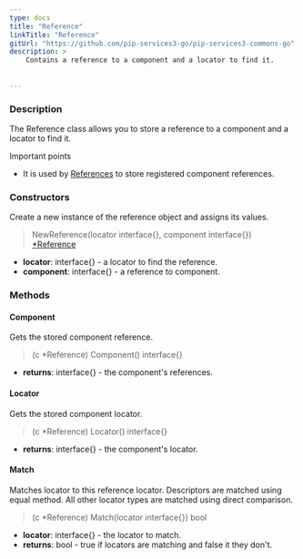 ```yaml
---
type: docs
title: "Reference"
linkTitle: "Reference"
gitUrl: "https://github.com/pip-services3-go/pip-services3-commons-go"
description: >
    Contains a reference to a component and a locator to find it.
    
 
---
```


### Description

The Reference class allows you to store a reference to a component and a locator to find it.

Important points

- It is used by [References](../references) to store registered component references.

### Constructors
Create a new instance of the reference object and assigns its values.

> NewReference(locator interface{}, component interface{}) [*Reference]()

- **locator**: interface{} - a locator to find the reference. 
- **component**: interface{} - a reference to component.

###  Methods

#### Component
Gets the stored component reference.    

> (c *Reference) Component() interface{}

- **returns**: interface{} - the component's references.


#### Locator
Gets the stored component locator. 

> (c *Reference) Locator() interface{}

- **returns**: interface{} - the component's locator.

#### Match
Matches locator to this reference locator.
Descriptors are matched using equal method.
All other locator types are matched using direct comparison.

> (c *Reference) Match(locator interface{}) bool

- **locator**: interface{} - the locator to match. 
- **returns**: bool - true if locators are matching and false it they don't.


